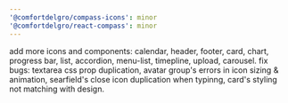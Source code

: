 ```yaml
---
'@comfortdelgro/compass-icons': minor
'@comfortdelgro/react-compass': minor
---
```


add more icons and components: calendar, header, footer, card, chart, progress bar, list, accordion, menu-list, timepline, upload, carousel.
fix bugs: textarea css prop duplication, avatar group's errors in icon sizing & animation, searfield's close icon duplication when typinng, card's styling not matching with design.
